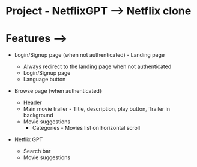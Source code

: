 # Project - NetflixGPT --> Netflix clone

# Features -->

- Login/Signup page (when not authenticated) - Landing page

  - Always redirect to the landing page when not authenticated
  - Login/Signup page
  - Language button

- Browse page (when authenticated)

  - Header
  - Main movie trailer - Title, description, play button, Trailer in background
  - Movie suggestions
    - Categories - Movies list on horizontal scroll

- Netflix GPT
  - Search bar
  - Movie suggestions
